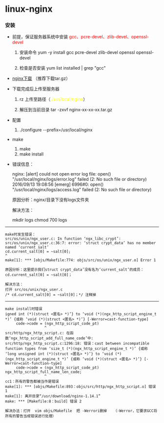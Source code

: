 # linux-nginx

### 安装

* 前提，保证服务器系统中安装 <font color="red">gcc、pcre-devel、zlib-devel、openssl-devel</font>

    1. 安装命令  yum -y install gcc pcre-devel zlib-devel openssl openssl-devel
    
    2. 检查是否安装 yum list installed | grep "gcc"

* [nginx下载](http://nginx.org/en/download.html) （推荐下载tar.gz）

* 下载完成后上传至服务器
    1. rz 上传至路径（ <font color="yellow">/usr/local/nginx</font>）

    2. 解压到当前目录 tar -zxvf nginx-xx-xx-xx.tar.gz

* 配置
    1. ./configure --prefix=/usr/local/nginx

* make
    1. make 
    2. make install

* 错误信息：

    nginx: [alert] could not open error log file: open() "/usr/local/nginx/logs/error.log" failed (2: No such file or directory)
    2016/09/13 19:08:56 [emerg] 6996#0: open() "/usr/local/nginx/logs/access.log" failed (2: No such file or directory)

    原因分析：nginx/目录下没有logs文件夹

    解决方法：

    mkdir logs
    chmod 700 logs
---
    make时发生错误：
    src/os/unix/ngx_user.c: In function ‘ngx_libc_crypt’:
    src/os/unix/ngx_user.c:36:7: error: ‘struct crypt_data’ has no member named ‘current_salt’
    cd.current_salt[0] = ~salt[0];
    ^
    make[1]: *** [objs/Makefile:774: objs/src/os/unix/ngx_user.o] Error 1

    原因分析：这里提示我们struct crypt_data’没有名为‘current_salt’的成员：cd.current_salt[0] = ~salt[0]；

    解决方法：
    打开 src/os/unix/ngx_user.c
    /* cd.current_salt[0] = ~salt[0]；*/ 注释掉


---
    make install时错误
    igned int (*)(struct <匿名> *)’} to ‘void (*)(ngx_http_script_engine_t *)’ {或称 ‘void (*)(struct <匿名> *)’} [-Werror=cast-function-type]
         code->code = (ngx_http_script_code_pt)
                      ^
    src/http/ngx_http_script.c: 在函数‘ngx_http_script_add_full_name_code’中:
    src/http/ngx_http_script.c:1296:18: 错误：cast between incompatible function types from ‘size_t (*)(ngx_http_script_engine_t *)’ {或称 ‘long unsigned int (*)(struct <匿名> *)’} to ‘void (*)(ngx_http_script_engine_t *)’ {或称 ‘void (*)(struct <匿名> *)’} [-Werror=cast-function-type]
         code->code = (ngx_http_script_code_pt) ngx_http_script_full_name_len_code;
                      ^
    cc1：所有的警告都被当作是错误
    make[1]: *** [objs/Makefile:893：objs/src/http/ngx_http_script.o] 错误 1
    make[1]: 离开目录“/usr/download/nginx-1.14.1”
    make: *** [Makefile:8：build] 错误 2

    解决办法：打开  vim objs/Makefile  把 -Werrori删掉   （-Werror，它要求GCC将所有的警告当成错误进行处理）